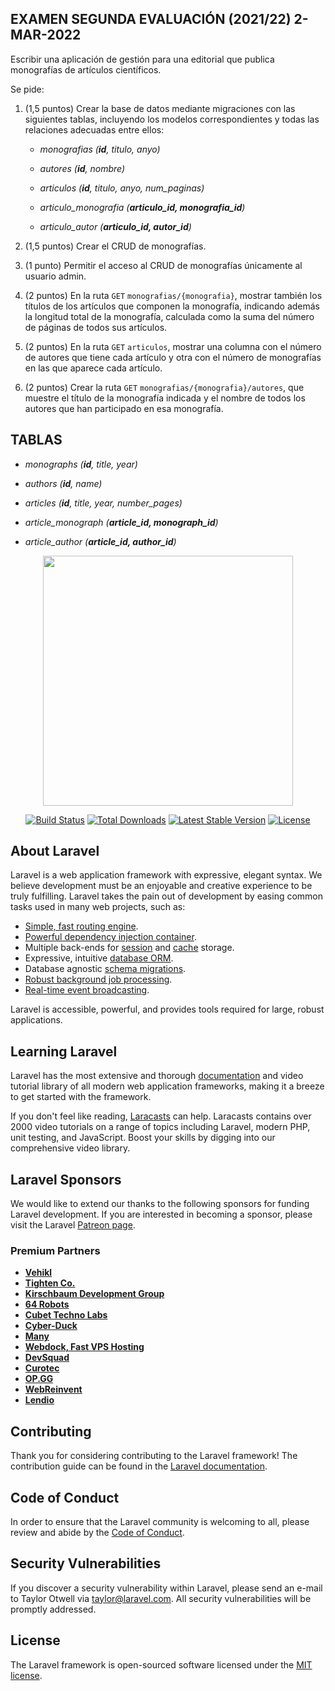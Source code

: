 ## EXAMEN SEGUNDA EVALUACIÓN (2021/22) 2-MAR-2022
Escribir una aplicación de gestión para una editorial que publica monografías de artículos científicos.

Se pide:

1. (1,5 puntos) Crear la base de datos mediante migraciones con las siguientes tablas, incluyendo los modelos correspondientes y todas las relaciones adecuadas entre ellos:

    - *monografias (**id**, titulo, anyo)*

    - *autores (**id**, nombre)*

    - *articulos (**id**, titulo, anyo, num_paginas)*

    - *articulo_monografia (**articulo_id, monografia_id**)*

    - *articulo_autor (**articulo_id, autor_id**)*

2. (1,5 puntos) Crear el CRUD de monografías.
3. (1 punto) Permitir el acceso al CRUD de monografías únicamente al usuario admin.
4. (2 puntos) En la ruta `GET` `monografias/{monografia}`, mostrar también los títulos de los artículos que componen la monografía, indicando además la longitud total de la monografía, calculada como la suma del número de páginas de todos sus artículos.
5. (2 puntos) En la ruta `GET` `articulos`, mostrar una columna con el número de autores que tiene cada artículo y otra con el número de monografías en las que aparece cada artículo.
6. (2 puntos) Crear la ruta `GET` `monografias/{monografia}/autores`, que muestre el título de la monografía indicada y el nombre de todos los autores que han participado en esa monografía.

## TABLAS

   - *monographs (**id**, title, year)*

   - *authors (**id**, name)*

   - *articles (**id**, title, year, number_pages)*

   - *article_monograph (**article_id, monograph_id**)*
   
   - *article_author (**article_id, author_id**)*

<p align="center"><a href="https://laravel.com" target="_blank"><img src="https://raw.githubusercontent.com/laravel/art/master/logo-lockup/5%20SVG/2%20CMYK/1%20Full%20Color/laravel-logolockup-cmyk-red.svg" width="400"></a></p>

<p align="center">
<a href="https://travis-ci.org/laravel/framework"><img src="https://travis-ci.org/laravel/framework.svg" alt="Build Status"></a>
<a href="https://packagist.org/packages/laravel/framework"><img src="https://img.shields.io/packagist/dt/laravel/framework" alt="Total Downloads"></a>
<a href="https://packagist.org/packages/laravel/framework"><img src="https://img.shields.io/packagist/v/laravel/framework" alt="Latest Stable Version"></a>
<a href="https://packagist.org/packages/laravel/framework"><img src="https://img.shields.io/packagist/l/laravel/framework" alt="License"></a>
</p>

## About Laravel

Laravel is a web application framework with expressive, elegant syntax. We believe development must be an enjoyable and creative experience to be truly fulfilling. Laravel takes the pain out of development by easing common tasks used in many web projects, such as:

- [Simple, fast routing engine](https://laravel.com/docs/routing).
- [Powerful dependency injection container](https://laravel.com/docs/container).
- Multiple back-ends for [session](https://laravel.com/docs/session) and [cache](https://laravel.com/docs/cache) storage.
- Expressive, intuitive [database ORM](https://laravel.com/docs/eloquent).
- Database agnostic [schema migrations](https://laravel.com/docs/migrations).
- [Robust background job processing](https://laravel.com/docs/queues).
- [Real-time event broadcasting](https://laravel.com/docs/broadcasting).

Laravel is accessible, powerful, and provides tools required for large, robust applications.

## Learning Laravel

Laravel has the most extensive and thorough [documentation](https://laravel.com/docs) and video tutorial library of all modern web application frameworks, making it a breeze to get started with the framework.

If you don't feel like reading, [Laracasts](https://laracasts.com) can help. Laracasts contains over 2000 video tutorials on a range of topics including Laravel, modern PHP, unit testing, and JavaScript. Boost your skills by digging into our comprehensive video library.

## Laravel Sponsors

We would like to extend our thanks to the following sponsors for funding Laravel development. If you are interested in becoming a sponsor, please visit the Laravel [Patreon page](https://patreon.com/taylorotwell).

### Premium Partners

- **[Vehikl](https://vehikl.com/)**
- **[Tighten Co.](https://tighten.co)**
- **[Kirschbaum Development Group](https://kirschbaumdevelopment.com)**
- **[64 Robots](https://64robots.com)**
- **[Cubet Techno Labs](https://cubettech.com)**
- **[Cyber-Duck](https://cyber-duck.co.uk)**
- **[Many](https://www.many.co.uk)**
- **[Webdock, Fast VPS Hosting](https://www.webdock.io/en)**
- **[DevSquad](https://devsquad.com)**
- **[Curotec](https://www.curotec.com/services/technologies/laravel/)**
- **[OP.GG](https://op.gg)**
- **[WebReinvent](https://webreinvent.com/?utm_source=laravel&utm_medium=github&utm_campaign=patreon-sponsors)**
- **[Lendio](https://lendio.com)**

## Contributing

Thank you for considering contributing to the Laravel framework! The contribution guide can be found in the [Laravel documentation](https://laravel.com/docs/contributions).

## Code of Conduct

In order to ensure that the Laravel community is welcoming to all, please review and abide by the [Code of Conduct](https://laravel.com/docs/contributions#code-of-conduct).

## Security Vulnerabilities

If you discover a security vulnerability within Laravel, please send an e-mail to Taylor Otwell via [taylor@laravel.com](mailto:taylor@laravel.com). All security vulnerabilities will be promptly addressed.

## License

The Laravel framework is open-sourced software licensed under the [MIT license](https://opensource.org/licenses/MIT).
